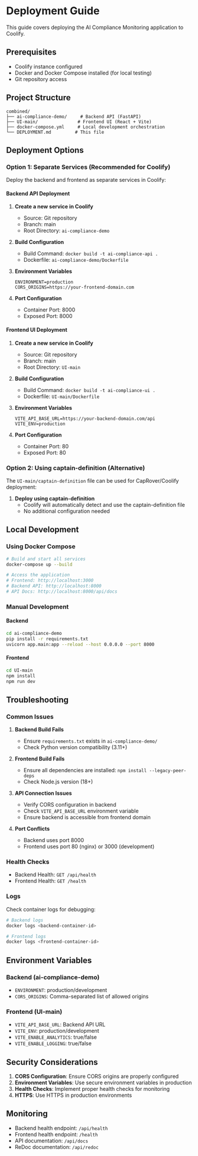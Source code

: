 # Deployment Guide

This guide covers deploying the AI Compliance Monitoring application to Coolify.

## Prerequisites

- Coolify instance configured
- Docker and Docker Compose installed (for local testing)
- Git repository access

## Project Structure

```
combined/
├── ai-compliance-demo/     # Backend API (FastAPI)
├── UI-main/               # Frontend UI (React + Vite)
├── docker-compose.yml     # Local development orchestration
└── DEPLOYMENT.md         # This file
```

## Deployment Options

### Option 1: Separate Services (Recommended for Coolify)

Deploy the backend and frontend as separate services in Coolify:

#### Backend API Deployment

1. **Create a new service in Coolify**
   - Source: Git repository
   - Branch: main
   - Root Directory: `ai-compliance-demo`

2. **Build Configuration**
   - Build Command: `docker build -t ai-compliance-api .`
   - Dockerfile: `ai-compliance-demo/Dockerfile`

3. **Environment Variables**
   ```
   ENVIRONMENT=production
   CORS_ORIGINS=https://your-frontend-domain.com
   ```

4. **Port Configuration**
   - Container Port: 8000
   - Exposed Port: 8000

#### Frontend UI Deployment

1. **Create a new service in Coolify**
   - Source: Git repository
   - Branch: main
   - Root Directory: `UI-main`

2. **Build Configuration**
   - Build Command: `docker build -t ai-compliance-ui .`
   - Dockerfile: `UI-main/Dockerfile`

3. **Environment Variables**
   ```
   VITE_API_BASE_URL=https://your-backend-domain.com/api
   VITE_ENV=production
   ```

4. **Port Configuration**
   - Container Port: 80
   - Exposed Port: 80

### Option 2: Using captain-definition (Alternative)

The `UI-main/captain-definition` file can be used for CapRover/Coolify deployment:

1. **Deploy using captain-definition**
   - Coolify will automatically detect and use the captain-definition file
   - No additional configuration needed

## Local Development

### Using Docker Compose

```bash
# Build and start all services
docker-compose up --build

# Access the application
# Frontend: http://localhost:3000
# Backend API: http://localhost:8000
# API Docs: http://localhost:8000/api/docs
```

### Manual Development

#### Backend
```bash
cd ai-compliance-demo
pip install -r requirements.txt
uvicorn app.main:app --reload --host 0.0.0.0 --port 8000
```

#### Frontend
```bash
cd UI-main
npm install
npm run dev
```

## Troubleshooting

### Common Issues

1. **Backend Build Fails**
   - Ensure `requirements.txt` exists in `ai-compliance-demo/`
   - Check Python version compatibility (3.11+)

2. **Frontend Build Fails**
   - Ensure all dependencies are installed: `npm install --legacy-peer-deps`
   - Check Node.js version (18+)

3. **API Connection Issues**
   - Verify CORS configuration in backend
   - Check `VITE_API_BASE_URL` environment variable
   - Ensure backend is accessible from frontend domain

4. **Port Conflicts**
   - Backend uses port 8000
   - Frontend uses port 80 (nginx) or 3000 (development)

### Health Checks

- Backend Health: `GET /api/health`
- Frontend Health: `GET /health`

### Logs

Check container logs for debugging:
```bash
# Backend logs
docker logs <backend-container-id>

# Frontend logs
docker logs <frontend-container-id>
```

## Environment Variables

### Backend (ai-compliance-demo)
- `ENVIRONMENT`: production/development
- `CORS_ORIGINS`: Comma-separated list of allowed origins

### Frontend (UI-main)
- `VITE_API_BASE_URL`: Backend API URL
- `VITE_ENV`: production/development
- `VITE_ENABLE_ANALYTICS`: true/false
- `VITE_ENABLE_LOGGING`: true/false

## Security Considerations

1. **CORS Configuration**: Ensure CORS origins are properly configured
2. **Environment Variables**: Use secure environment variables in production
3. **Health Checks**: Implement proper health checks for monitoring
4. **HTTPS**: Use HTTPS in production environments

## Monitoring

- Backend health endpoint: `/api/health`
- Frontend health endpoint: `/health`
- API documentation: `/api/docs`
- ReDoc documentation: `/api/redoc` 